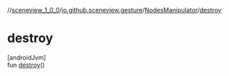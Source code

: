 //[sceneview_1_0_0](../../../index.md)/[io.github.sceneview.gesture](../index.md)/[NodesManipulator](index.md)/[destroy](destroy.md)

# destroy

[androidJvm]\
fun [destroy](destroy.md)()
